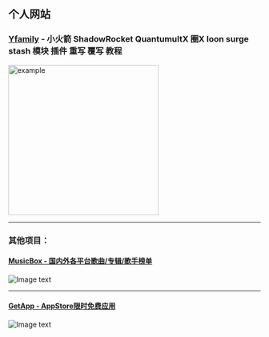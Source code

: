 ## 个人网站
### [Yfamily](https://whatshub.top)  - 小火箭 ShadowRocket QuantumultX 圈X loon surge stash 模块 插件 重写 覆写 教程
<img src="https://whatshub.top/IMG/site.png" alt="example" width="300px">
<hr/>

### 其他项目： 

<h4><a href="https://music.whatshub.top"  target="_blank">MusicBox - 国内外各平台歌曲/专辑/歌手榜单</a></h4>
<img alt="Image text" src="https://whatshub.top/IMG/musicbox.png" style="max-width:300px" />  
<hr/>
<h4><a href="https://app.whatshub.top"  target="_blank">GetApp - AppStore限时免费应用</a></h4>
<img alt="Image text" src="https://whatshub.top/IMG/freeapp.png" style="max-width:300px"/>  
